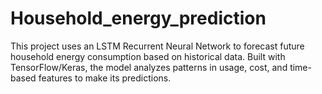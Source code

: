 # Household_energy_prediction
This project uses an LSTM Recurrent Neural Network to forecast future household energy consumption based on historical data.  Built with TensorFlow/Keras, the model analyzes patterns in usage, cost, and time-based features to make its predictions.
